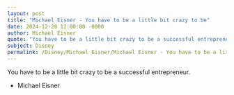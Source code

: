 ```yaml
---
layout: post
title: "Michael Eisner - You have to be a little bit crazy to be"
date: 2024-12-28 12:00:00 -0000
author: Michael Eisner
quote: "You have to be a little bit crazy to be a successful entrepreneur."
subject: Disney
permalink: /Disney/Michael Eisner/Michael Eisner - You have to be a little bit crazy to be
---
```


You have to be a little bit crazy to be a successful entrepreneur.

- Michael Eisner
